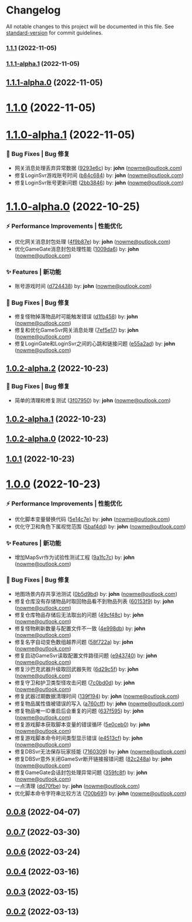 # Changelog

All notable changes to this project will be documented in this file. See [standard-version](https://github.com/conventional-changelog/standard-version) for commit guidelines.

### [1.1.1](http://10.10.0.202/mir2/OpenMir2/compare/v1.1.1-alpha.1...v1.1.1) (2022-11-05)

### [1.1.1-alpha.1](http://10.10.0.202/mir2/OpenMir2/compare/v1.1.1-alpha.0...v1.1.1-alpha.1) (2022-11-05)

## [1.1.1-alpha.0](http://10.10.0.202/mir2/OpenMir2/compare/v1.1.0...v1.1.1-alpha.0) (2022-11-05)



# [1.1.0](http://10.10.0.202/mir2/OpenMir2/compare/v1.1.0-alpha.1...v1.1.0) (2022-11-05)



# [1.1.0-alpha.1](http://10.10.0.202/mir2/OpenMir2/compare/v1.1.0-alpha.0...v1.1.0-alpha.1) (2022-11-05)


### 🐛 Bug Fixes | Bug 修复

* 网关消息处理丢弃异常数据 ([9293e6c](http://10.10.0.202/mir2/OpenMir2/commit/9293e6c)) by: **john** (nowme@outlook.com)
* 修复LoginSvr游戏账号时间 ([b84c684](http://10.10.0.202/mir2/OpenMir2/commit/b84c684)) by: **john** (nowme@outlook.com)
* 修复LoginSvr账号更新问题 ([2bb3846](http://10.10.0.202/mir2/OpenMir2/commit/2bb3846)) by: **john** (nowme@outlook.com)



# [1.1.0-alpha.0](http://10.10.0.202/mir2/OpenMir2/compare/v1.0.2-alpha.2...v1.1.0-alpha.0) (2022-10-25)


### ⚡ Performance Improvements | 性能优化

* 优化网关消息封包处理 ([4f9b87e](http://10.10.0.202/mir2/OpenMir2/commit/4f9b87e)) by: **john** (nowme@outlook.com)
* 优化GameGate消息封包处理性能 ([1009da6](http://10.10.0.202/mir2/OpenMir2/commit/1009da6)) by: **john** (nowme@outlook.com)


### ✨ Features | 新功能

* 账号游戏时间 ([d724438](http://10.10.0.202/mir2/OpenMir2/commit/d724438)) by: **john** (nowme@outlook.com)


### 🐛 Bug Fixes | Bug 修复

* 修复怪物掉落物品时可能触发错误 ([d1fb458](http://10.10.0.202/mir2/OpenMir2/commit/d1fb458)) by: **john** (nowme@outlook.com)
* 修复和优化GameSvr网关消息处理 ([7ef5e17](http://10.10.0.202/mir2/OpenMir2/commit/7ef5e17)) by: **john** (nowme@outlook.com)
* 修复LoginGate和LoginSvr之间的心跳和链接问题 ([e55a2ad](http://10.10.0.202/mir2/OpenMir2/commit/e55a2ad)) by: **john** (nowme@outlook.com)



## [1.0.2-alpha.2](http://10.10.0.202/mir2/OpenMir2/compare/v1.0.2-alpha.1...v1.0.2-alpha.2) (2022-10-23)


### 🐛 Bug Fixes | Bug 修复

* 简单的清理和修复测试 ([3f07950](http://10.10.0.202/mir2/OpenMir2/commit/3f07950)) by: **john** (nowme@outlook.com)



## [1.0.2-alpha.1](http://10.10.0.202/mir2/OpenMir2/compare/v1.0.2-alpha.0...v1.0.2-alpha.1) (2022-10-23)



## [1.0.2-alpha.0](http://10.10.0.202/mir2/OpenMir2/compare/v1.0.1...v1.0.2-alpha.0) (2022-10-23)



## [1.0.1](http://10.10.0.202/mir2/OpenMir2/compare/v1.0.0...v1.0.1) (2022-10-23)



# [1.0.0](http://10.10.0.202/mir2/OpenMir2/compare/v0.0.8...v1.0.0) (2022-10-23)


### ⚡ Performance Improvements | 性能优化

* 优化脚本变量替换代码 ([5e14c7e](http://10.10.0.202/mir2/OpenMir2/commit/5e14c7e)) by: **john** (nowme@outlook.com)
* 优化守卫和角色下属视觉范围 ([5baf4dd](http://10.10.0.202/mir2/OpenMir2/commit/5baf4dd)) by: **john** (nowme@outlook.com)


### ✨ Features | 新功能

* 增加MapSvr作为试验性测试工程 ([9a1fc7c](http://10.10.0.202/mir2/OpenMir2/commit/9a1fc7c)) by: **john** (nowme@outlook.com)


### 🐛 Bug Fixes | Bug 修复

* 地图场景内存共享池测试 ([0b5d9bd](http://10.10.0.202/mir2/OpenMir2/commit/0b5d9bd)) by: **john** (nowme@outlook.com)
* 修复仓库没有存储物品时取回物品看不到物品列表 ([60153f9](http://10.10.0.202/mir2/OpenMir2/commit/60153f9)) by: **john** (nowme@outlook.com)
* 修复仓库物品存储后无法取出的问题 ([49cf48c](http://10.10.0.202/mir2/OpenMir2/commit/49cf48c)) by: **john** (nowme@outlook.com)
* 修复怪物刷新数量与配置文件不一致 ([4e998db](http://10.10.0.202/mir2/OpenMir2/commit/4e998db)) by: **john** (nowme@outlook.com)
* 修复名字自动变色数组越界问题 ([58f722a](http://10.10.0.202/mir2/OpenMir2/commit/58f722a)) by: **john** (nowme@outlook.com)
* 修复启动GameSvr读取配置文件路径问题 ([e943740](http://10.10.0.202/mir2/OpenMir2/commit/e943740)) by: **john** (nowme@outlook.com)
* 修复沙巴克武器升级取回武器失败 ([6d29c5f](http://10.10.0.202/mir2/OpenMir2/commit/6d29c5f)) by: **john** (nowme@outlook.com)
* 修复守卫和护卫类型怪攻击问题 ([7c0bd0d](http://10.10.0.202/mir2/OpenMir2/commit/7c0bd0d)) by: **john** (nowme@outlook.com)
* 修复武器过期数据清理时间 ([139f194](http://10.10.0.202/mir2/OpenMir2/commit/139f194)) by: **john** (nowme@outlook.com)
* 修复物品属性值被错误的写入 ([a760cff](http://10.10.0.202/mir2/OpenMir2/commit/a760cff)) by: **john** (nowme@outlook.com)
* 修复物品唯一ID重启后会重复的问题 ([637f595](http://10.10.0.202/mir2/OpenMir2/commit/637f595)) by: **john** (nowme@outlook.com)
* 修复游戏脚本获取脚本变量的错误循环 ([5e0ceb0](http://10.10.0.202/mir2/OpenMir2/commit/5e0ceb0)) by: **john** (nowme@outlook.com)
* 修复游戏脚本命令时间类型显示错误 ([e4513cf](http://10.10.0.202/mir2/OpenMir2/commit/e4513cf)) by: **john** (nowme@outlook.com)
* 修复DBSvr无法保存玩家技能 ([7160309](http://10.10.0.202/mir2/OpenMir2/commit/7160309)) by: **john** (nowme@outlook.com)
* 修复DBSvr意外关闭GameSvr断开链接报错问题 ([82c248a](http://10.10.0.202/mir2/OpenMir2/commit/82c248a)) by: **john** (nowme@outlook.com)
* 修复GameGate会话封包处理异常问题 ([359fc8f](http://10.10.0.202/mir2/OpenMir2/commit/359fc8f)) by: **john** (nowme@outlook.com)
* 一点清理 ([dd70fbe](http://10.10.0.202/mir2/OpenMir2/commit/dd70fbe)) by: **john** (nowme@outlook.com)
* 优化脚本命令字符串比较方法 ([700b691](http://10.10.0.202/mir2/OpenMir2/commit/700b691)) by: **john** (nowme@outlook.com)



## [0.0.8](http://10.10.0.202/mir2/OpenMir2/compare/v0.0.7...v0.0.8) (2022-04-07)



## [0.0.7](http://10.10.0.202/mir2/OpenMir2/compare/v0.0.6...v0.0.7) (2022-03-30)



## [0.0.6](http://10.10.0.202/mir2/OpenMir2/compare/v0.0.4...v0.0.6) (2022-03-24)



## [0.0.4](http://10.10.0.202/mir2/OpenMir2/compare/v0.0.3...v0.0.4) (2022-03-16)



## [0.0.3](http://10.10.0.202/mir2/OpenMir2/compare/v0.0.2...v0.0.3) (2022-03-15)



## [0.0.2](http://10.10.0.202/mir2/OpenMir2/compare/v0.0.1...v0.0.2) (2022-03-13)



